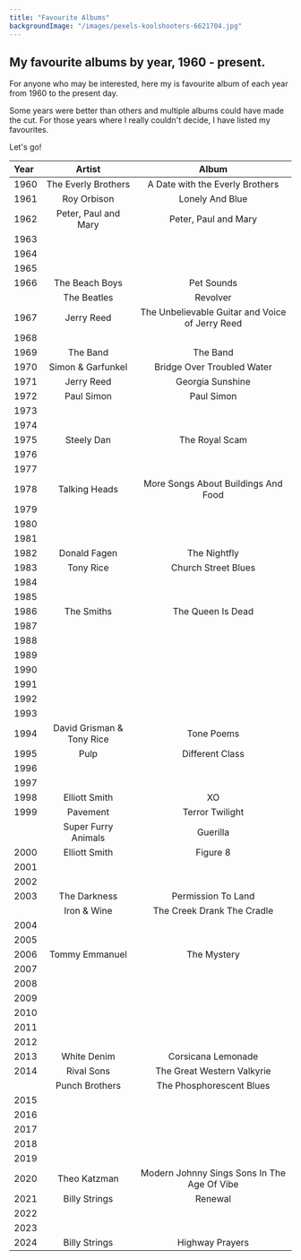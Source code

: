 ```yaml
---
title: "Favourite Albums"
backgroundImage: "/images/pexels-koolshooters-6621704.jpg"
---
```


## My favourite albums by year, 1960 - present.

For anyone who may be interested, here my is favourite album of each year from 1960 to the present day.

Some years were better than others and multiple albums could have made the cut. For those years where I really couldn't decide, I have listed my favourites.

Let's go!

| Year | Artist | Album |
| :--- | :----: | :---: |
| 1960 | The Everly Brothers | A Date with the Everly Brothers  |
| 1961 | Roy Orbison | Lonely And Blue | 
| 1962 |  Peter, Paul and Mary |  Peter, Paul and Mary |
| 1963 | | | 
| 1964 | | |
| 1965 | | |
| 1966 | The Beach Boys | Pet Sounds |
|      | The Beatles | Revolver |  
| 1967 | Jerry Reed | The Unbelievable Guitar and Voice of Jerry Reed |
| 1968 | | |
| 1969 | The Band | The Band |
| 1970 | Simon & Garfunkel| Bridge Over Troubled Water |
| 1971 | Jerry Reed | Georgia Sunshine |
| 1972 | Paul Simon | Paul Simon |
| 1973 | | |
| 1974 | | |
| 1975 | Steely Dan | The Royal Scam |
| 1976 | | |
| 1977 | | |
| 1978 | Talking Heads | More Songs About Buildings And Food |
| 1979 | | |
| 1980 | | |
| 1981 | | |
| 1982 | Donald Fagen | The Nightfly |
| 1983 | Tony Rice | Church Street Blues |
| 1984 | | |
| 1985 | | |
| 1986 | The Smiths | The Queen Is Dead |
| 1987 | | |
| 1988 | | |
| 1989 | | |
| 1990 | | |
| 1991 | | |
| 1992 | | |
| 1993 | | |
| 1994 | David Grisman & Tony Rice | Tone Poems |
| 1995 | Pulp | Different Class |
| 1996 | | |
| 1997 | | |
| 1998 | Elliott Smith| XO |
| 1999 | Pavement | Terror Twilight |
|      | Super Furry Animals | Guerilla |
| 2000 | Elliott Smith | Figure 8 |
| 2001 | | |
| 2002 | | |
| 2003 | The Darkness  | Permission To Land |
|      | Iron & Wine | The Creek Drank The Cradle |
| 2004 | | |
| 2005 | | |
| 2006 | Tommy Emmanuel | The Mystery |
| 2007 | | |
| 2008 | | |
| 2009 | | |
| 2010 | | |
| 2011 | | |
| 2012 | | |
| 2013 | White Denim | Corsicana Lemonade |
| 2014 | Rival Sons   | The Great Western Valkyrie |
|      | Punch Brothers  |  The Phosphorescent Blues  |
| 2015 | | |
| 2016 | | |
| 2017 | | |
| 2018 | | |
| 2019 | | |
| 2020 | Theo Katzman | Modern Johnny Sings Sons In The Age Of Vibe |
| 2021 | Billy Strings | Renewal |
| 2022 | | | 
| 2023 | | |
| 2024 | Billy Strings | Highway Prayers |